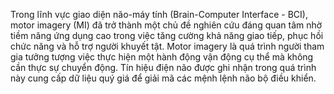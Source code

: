 Trong lĩnh vực giao diện não-máy tính (Brain-Computer Interface - BCI), motor imagery (MI) đã trở thành một chủ đề nghiên cứu đáng quan tâm nhờ tiềm năng ứng dụng cao trong việc tăng cường khả năng giao tiếp, phục hồi chức năng và hỗ trợ người khuyết tật. Motor imagery là quá trình người tham gia tưởng tượng việc thực hiện một hành động vận động cụ thể mà không cần thực sự chuyển động. Tín hiệu điện não được ghi nhận trong quá trình này cung cấp dữ liệu quý giá để giải mã các mệnh lệnh não bộ điều khiển.
